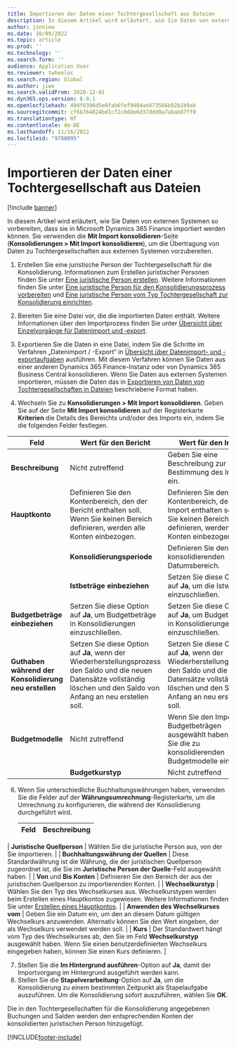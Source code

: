```yaml
---
title: Importieren der Daten einer Tochtergesellschaft aus Dateien
description: In diesem Artikel wird erläutert, wie Sie Daten von externen Systemen so vorbereiten, dass sie in Microsoft Dynamics 365 Finance importiert werden können.
author: jinniew
ms.date: 10/09/2022
ms.topic: article
ms.prod: ''
ms.technology: ''
ms.search.form: ''
audience: Application User
ms.reviewer: twheeloc
ms.search.region: Global
ms.author: jiwo
ms.search.validFrom: 2020-12-01
ms.dyn365.ops.version: 8.0.1
ms.openlocfilehash: 494f6396d5e6fab6fef9404ad473566b02b1b9ab
ms.sourcegitcommit: cf6b764824bd1cf2c0dde6d37ddd0a7abab87ff0
ms.translationtype: HT
ms.contentlocale: de-DE
ms.lasthandoff: 11/16/2022
ms.locfileid: "9780095"
---
```

# <a name="import-subsidiary-data-from-files"></a>Importieren der Daten einer Tochtergesellschaft aus Dateien

[!include [banner](../includes/banner.md)]

In diesem Artikel wird erläutert, wie Sie Daten von externen Systemen so vorbereiten, dass sie in Microsoft Dynamics 365 Finance importiert werden können. Sie verwenden die **Mit Import konsolidieren**-Seite (**Konsolidierungen \> Mit Import konsolidieren**), um die Übertragung von Daten zu Tochtergesellschaften aus externen Systemen vorzubereiten.

1. Erstellen Sie eine juristische Person der Tochtergesellschaft für die Konsolidierung. Informationen zum Erstellen juristischer Personen finden Sie unter [Eine juristische Person erstellen](../../fin-ops-core/fin-ops/organization-administration/tasks/create-legal-entity.md). Weitere Informationen finden Sie unter [Eine juristische Person für den Konsolidierungsprozess vorbereiten](prepare-company-for-consolidation.md) und [Eine juristische Person vom Typ Tochtergesellschaft zur Konsolidierung einrichten](set-up-subsidiary-company-for-consolidation.md).

2. Bereiten Sie eine Datei vor, die die importierten Daten enthält. Weitere Informationen über den Importprozess finden Sie unter [Übersicht über Einzelvorgänge für Datenimport und ‑export](../../fin-ops-core/dev-itpro/data-entities/data-import-export-job.md).
3. Exportieren Sie die Daten in eine Datei, indem Sie die Schritte im Verfahren „Datenimport / -Export“ in [Übersicht über Datenimport- und -exportaufgaben](../../fin-ops-core/dev-itpro/data-entities/data-import-export-job.md) ausführen. Mit diesem Verfahren können Sie Daten aus einer anderen Dynamics 365 Finance-Instanz oder von Dynamics 365 Business Central konsolidieren. Wenn Sie Daten aus externen Systemen importieren, müssen die Daten das in [Exportieren von Daten von Tochtergesellschaften in Dateien](export-subsidiary-data-to-file.md) beschriebene Format haben.
4. Wechseln Sie zu **Konsolidierungen \> Mit Import konsolidieren**. Geben Sie auf der Seite **Mit Import konsolidieren** auf der Registerkarte **Kriterien** die Details des Bereichts und/oder des Imports ein, indem Sie die folgenden Felder festlegen.

| Feld                                 | Wert für den Bericht | Wert für den Import |
|---------------------------------------|----------------------|----------------------|
| **Beschreibung**                      | Nicht zutreffend | Geben Sie eine Beschreibung zur Bestimmung des Imports ein. |
| **Hauptkonto**    | Definieren Sie den Kontenbereich, den der Bericht enthalten soll. Wenn Sie keinen Bereich definieren, werden alle Konten einbezogen. | Definieren Sie den Kontenbereich, den der Import enthalten soll. Wenn Sie keinen Bereich definieren, werden alle Konten einbezogen. |
    | **Konsolidierungsperiode**                  | Definieren Sie den zu konsolidierenden Datumsbereich. | Definieren Sie den zu konsolidierenden Datumsbereich. |
    | **Istbeträge einbeziehen**                | Setzen Sie diese Option auf **Ja**, um die Istwerte einzuschließen. | Setzen Sie diese Option auf **Ja**, um die Istwerte einzuschließen. |
| **Budgetbeträge einbeziehen** | Setzen Sie diese Option auf **Ja**, um Budgetbeträge in Konsolidierungen einzuschließen. | Setzen Sie diese Option auf **Ja**, um Budgetbeträge in Konsolidierungen einzuschließen. |
| **Guthaben während der Konsolidierung neu erstellen** | Setzen Sie diese Option auf **Ja**, wenn der Wiederherstellungsprozess den Saldo und die neuen Datensätze vollständig löschen und den Saldo von Anfang an neu erstellen soll. | Setzen Sie diese Option auf **Ja**, wenn der Wiederherstellungsprozess den Saldo und die neuen Datensätze vollständig löschen und den Saldo von Anfang an neu erstellen soll. |
| **Budgetmodelle**                         | Nicht zutreffend | Wenn Sie den Import von Budgetbeträgen ausgewählt haben, geben Sie die zu konsolidierenden Budgetmodelle ein. |
    | **Budgetkurstyp**                      | Nicht zutreffend | Geben Sie den Typ des Budget-Wechselkurses ein. |

6. Wenn Sie unterschiedliche Buchhaltungswährungen haben, verwenden Sie die Felder auf der **Währungsumrechnung**-Registerkarte, um die Umrechnung zu konfigurieren, die während der Konsolidierung durchgeführt wird.

    | Feld                      | Beschreibung |
    |----------------------------|-------------|
 | **Juristische Quellperson**        | Wählen Sie die juristische Person aus, von der Sie importieren. |
 | **Buchhaltungswährung der Quellen** | Diese Standardwährung ist die Währung, die der juristischen Quellperson zugeordnet ist, die Sie im **Juristische Person der Quelle**-Feld ausgewählt haben. |
 | **Von** und **Bis Konten**       | Definieren Sie den Bereich der aus der juristischen Quellperson zu importierenden Konten. |
    | **Wechselkurstyp**         | Wählen Sie den Typ des Wechselkurses aus. Wechselkurstypen werden beim Erstellen eines Hauptkontos zugewiesen. Weitere Informationen finden Sie unter [Erstellen eines Hauptkontos](tasks/create-main-account.md). |
| **Anwenden des Wechselkurses vom**   | Geben Sie ein Datum ein, um den an diesem Datum gültigen Wechselkurs anzuwenden. Alternativ können Sie den Wert eingeben, der als Wechselkurs verwendet werden soll. |
| **Kurs**  | Der Standardwert hängt vom Typ des Wechselkurses ab, den Sie im Feld **Wechselkurstyp** ausgewählt haben. Wenn Sie einen benutzerdefinierten Wechselkurs eingegeben haben, können Sie einen Kurs definieren. |

7. Stellen Sie die **Im Hintergrund ausführen**-Option auf **Ja**, damit der Importvorgang im Hintergrund ausgeführt werden kann.
8. Stellen Sie die **Stapelverarbeitung**-Option auf **Ja**, um die Konsolidierung zu einem bestimmten Zeitpunkt als Stapelaufgabe auszuführen. Um die Konsolidierung sofort auszuführen, wählen Sie **OK**. 

Die in den Tochtergesellschaften für die Konsolidierung angegebenen Buchungen und Salden werden den entsprechenden Konten der konsolidierten juristischen Person hinzugefügt.


[!INCLUDE[footer-include](../../includes/footer-banner.md)]
